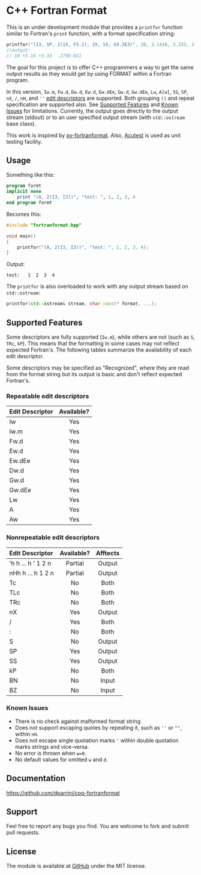 # C++ Fortran Format

This is an under development module that provides a `printfor` function similar to Fortran's `print`
function, with a format specification string:

```cpp
printfor("(I3, SP, 2(1X, F5.2), 2X, SS, G9.3E3)", 10, 3.1416, 3.333, 2.7545E-12);
//output: 
// 10 +3.14 +3.33  .275E-011
```

The goal for this project is to offer C++ programmers a way to get the same output results as they would get by using FORMAT within a Fortran program. 

In this version, `Iw.m`, `Fw.d`, `Dw.d`, `Ew.d`, `Ew.dEe`, `Gw.d`, `Gw.dEe`, `Lw`, `A[w]`, `SS`, `SP`, `nX`, `/`, `nH`, and `''` [edit descriptors](http://www.fortran.com/fortran/F77_std/rjcnf0001-sh-13.html#sh-13.5.6) are supported. Both grouping `()` and repeat specification are supported also. See [Supported Features](#supported-features) and [Known Issues](#known-issues) for limitations. 
Currently, the output goes directly to the output stream (stdout) or to an user specified output stream (with `std::ostream` base class). 


This work is inspired by [py-fortranformat](https://bitbucket.org/brendanarnold/py-fortranformat/wiki/Home). Also, [Acutest](https://github.com/mity/acutest) is used as unit testing facility.


## Usage

Something like this:

```f90
program formt
implicit none
    print "(A, 2(I3, I3))", "test: ", 1, 2, 3, 4
end program formt
```

Becomes this:

```cpp
#include "fortranformat.hpp"

void main()
{
    printfor("(A, 2(I3, I3))", "test: ", 1, 2, 3, 4);
}
```

Output:

```
test:   1  2  3  4
```

The `printfor` is also overloaded to work with any output stream based on 
`std::ostream`:

```cpp
printfor(std::ostream& stream, char const* format, ...);
```

## Supported Features

Some descriptors are fully supported (`Iw.m`), while others are not (such as `S`, `TRc`, `kP`). This means that the formatting in some cases may not reflect expected Fortran's. The following tables
summarize the availability of each edit descriptor.

Some descriptors may be specified as "Recognized", where they are read from the format string but its 
output is basic and don't reflect expected Fortran's.


### Repeatable edit descriptors

| Edit Descriptor | Available? |
|:----------------|:----------:|
| Iw              |    Yes     |
| Iw.m            |    Yes     |
| Fw.d            |    Yes     |
| Ew.d            |    Yes     |
| Ew.dEe          |    Yes     |
| Dw.d            |    Yes     |
| Gw.d            |    Yes     |
| Gw.dEe          |    Yes     |
| Lw              |    Yes     |
| A               |    Yes     |
| Aw              |    Yes     |


### Nonrepeatable edit descriptors


| Edit Descriptor      | Available? |  Afftects  |
|:---------------------|:----------:|:----------:|
| 'h h ... h ' 1 2 n   |    Partial | Output     |
| nHh h ... h 1 2 n    |    Partial | Output     |
| Tc                   |    No      | Both       |
| TLc                  |    No      | Both       |
| TRc                  |    No      | Both       |
| nX                   |    Yes     | Output     |
| /                    |    Yes     | Both       |
| :                    |    No      | Both       |
| S                    |    No      | Output     |
| SP                   |    Yes     | Output     |
| SS                   |    Yes     | Output     |
| kP                   |    No      | Both       |
| BN                   |    No      | Input      |
| BZ                   |    No      | Input      |


### Known Issues

- There is no check against malformed format string
- Does not support escaping quotes by repeating it, such as `''` or `""`, within `nH`.
- Does not escape single quotation marks `'` within double quotation marks strings and vice-versa.
- No error is thrown when `w=0`.
- No default values for omitted `w` and `d`.


## Documentation

https://github.com/dparrini/cpp-fortranformat

## Support

Feel free to report any bugs you find. You are welcome to fork and submit pull requests.

## License

The module is available at [GitHub](https://github.com/dparrini/cpp-fortranformat) under the MIT license.
